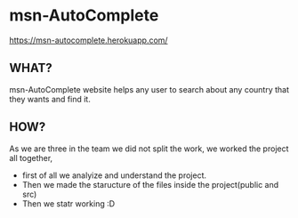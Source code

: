 # msn-AutoComplete



https://msn-autocomplete.herokuapp.com/

## WHAT?

msn-AutoComplete website helps any user to search about any country that they wants and find it.

## HOW?

As we are three in the team we did not split the work, we worked the project all together,
- first of all we analyize and understand the project.
- Then we made the staructure of the files inside the project(public and src)
- Then we statr working :D
